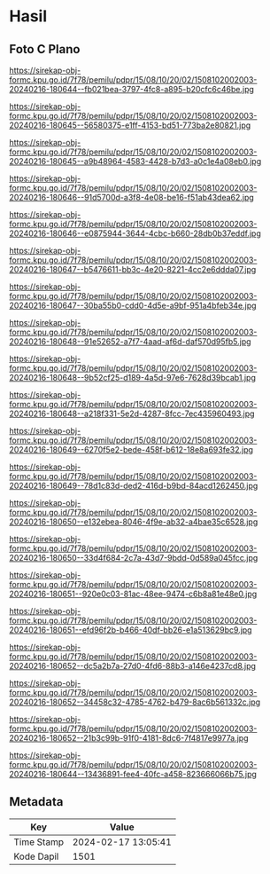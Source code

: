 # Hasil

## Foto C Plano

https://sirekap-obj-formc.kpu.go.id/7f78/pemilu/pdpr/15/08/10/20/02/1508102002003-20240216-180644--fb021bea-3797-4fc8-a895-b20cfc6c46be.jpg

https://sirekap-obj-formc.kpu.go.id/7f78/pemilu/pdpr/15/08/10/20/02/1508102002003-20240216-180645--56580375-e1ff-4153-bd51-773ba2e80821.jpg

https://sirekap-obj-formc.kpu.go.id/7f78/pemilu/pdpr/15/08/10/20/02/1508102002003-20240216-180645--a9b48964-4583-4428-b7d3-a0c1e4a08eb0.jpg

https://sirekap-obj-formc.kpu.go.id/7f78/pemilu/pdpr/15/08/10/20/02/1508102002003-20240216-180646--91d5700d-a3f8-4e08-be16-f51ab43dea62.jpg

https://sirekap-obj-formc.kpu.go.id/7f78/pemilu/pdpr/15/08/10/20/02/1508102002003-20240216-180646--e0875944-3644-4cbc-b660-28db0b37eddf.jpg

https://sirekap-obj-formc.kpu.go.id/7f78/pemilu/pdpr/15/08/10/20/02/1508102002003-20240216-180647--b5476611-bb3c-4e20-8221-4cc2e6ddda07.jpg

https://sirekap-obj-formc.kpu.go.id/7f78/pemilu/pdpr/15/08/10/20/02/1508102002003-20240216-180647--30ba55b0-cdd0-4d5e-a9bf-951a4bfeb34e.jpg

https://sirekap-obj-formc.kpu.go.id/7f78/pemilu/pdpr/15/08/10/20/02/1508102002003-20240216-180648--91e52652-a7f7-4aad-af6d-daf570d95fb5.jpg

https://sirekap-obj-formc.kpu.go.id/7f78/pemilu/pdpr/15/08/10/20/02/1508102002003-20240216-180648--9b52cf25-d189-4a5d-97e6-7628d39bcab1.jpg

https://sirekap-obj-formc.kpu.go.id/7f78/pemilu/pdpr/15/08/10/20/02/1508102002003-20240216-180648--a218f331-5e2d-4287-8fcc-7ec435960493.jpg

https://sirekap-obj-formc.kpu.go.id/7f78/pemilu/pdpr/15/08/10/20/02/1508102002003-20240216-180649--6270f5e2-bede-458f-b612-18e8a693fe32.jpg

https://sirekap-obj-formc.kpu.go.id/7f78/pemilu/pdpr/15/08/10/20/02/1508102002003-20240216-180649--78d1c83d-ded2-416d-b9bd-84acd1262450.jpg

https://sirekap-obj-formc.kpu.go.id/7f78/pemilu/pdpr/15/08/10/20/02/1508102002003-20240216-180650--e132ebea-8046-4f9e-ab32-a4bae35c6528.jpg

https://sirekap-obj-formc.kpu.go.id/7f78/pemilu/pdpr/15/08/10/20/02/1508102002003-20240216-180650--33d4f684-2c7a-43d7-9bdd-0d589a045fcc.jpg

https://sirekap-obj-formc.kpu.go.id/7f78/pemilu/pdpr/15/08/10/20/02/1508102002003-20240216-180651--920e0c03-81ac-48ee-9474-c6b8a81e48e0.jpg

https://sirekap-obj-formc.kpu.go.id/7f78/pemilu/pdpr/15/08/10/20/02/1508102002003-20240216-180651--efd96f2b-b466-40df-bb26-e1a513629bc9.jpg

https://sirekap-obj-formc.kpu.go.id/7f78/pemilu/pdpr/15/08/10/20/02/1508102002003-20240216-180652--dc5a2b7a-27d0-4fd6-88b3-a146e4237cd8.jpg

https://sirekap-obj-formc.kpu.go.id/7f78/pemilu/pdpr/15/08/10/20/02/1508102002003-20240216-180652--34458c32-4785-4762-b479-8ac6b561332c.jpg

https://sirekap-obj-formc.kpu.go.id/7f78/pemilu/pdpr/15/08/10/20/02/1508102002003-20240216-180652--21b3c99b-91f0-4181-8dc6-7f4817e9977a.jpg

https://sirekap-obj-formc.kpu.go.id/7f78/pemilu/pdpr/15/08/10/20/02/1508102002003-20240216-180644--13436891-fee4-40fc-a458-823666066b75.jpg


## Metadata

| Key        | Value               |
| ---------- | ------------------- |
| Time Stamp | 2024-02-17 13:05:41 |
| Kode Dapil | 1501                |



